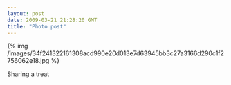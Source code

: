 ```yaml
---
layout: post
date: 2009-03-21 21:28:20 GMT
title: "Photo post"
---
```

{% img /images/34f241322161308acd990e20d013e7d63945bb3c27a3166d290c1f2756062e18.jpg %}

Sharing a treat